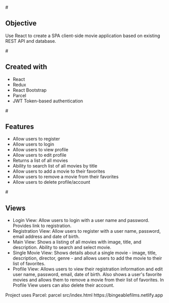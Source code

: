 #<h2>Objective</h2>

Use React to create a SPA client-side movie application based on existing REST API and database.

#<h2>Created with</h2>
<ul>
<li>React</li>
<li>Redux</li>
<li>React Bootstrap</li>
<li>Parcel</li>
<li>JWT Token-based authentication</li>
</ul>

#<h2>Features</h2>
<ul>
<li>Allow users to register</li>
<li>Allow users to login</li>
<li>Allow users to view profile</li>
<li>Allow users to edit profile</li>
<li>Returns a list of all movies</li>
<li>Ability to search list of all movies by title</li>
<li>Allow users to add a movie to their favorites</li>
<li>Allow users to remove a movie from their favorites</li>
<li>Allow users to delete profile/account</li>
</ul>

#<h2>Views</h2>
<ul>
<li>Login View: Allow users to login with a user name and password. Provides link to registration.</li>

<li>Registration View: Allow users to register with a user name, password, email address and date of birth.</li>

<li>Main View: Shows a listing of all movies with image, title, and description. Ability to search and select movie.</li>

<li>Single Movie View: Shows details about a single movie - image, title, description, director, genre - and allows users to add the movie to their list of favorites.</li>

<li>Profile View: Allows users to view their registration information and edit user name, password, email, date of birth. Also shows a user's favorite movies and allows them to remove a movie from their list of favorites. In Profile View users can also delete their account.</li>
</ul>
Project uses Parcel: parcel src/index.html
https://bingeablefilms.netlify.app
